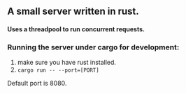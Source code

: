 ## A small server written in rust.
#### Uses a threadpool to run concurrent requests.

### Running the server under cargo for development:
1. make sure you have rust installed.
2. `cargo run -- --port=[PORT]`

Default port is 8080.

